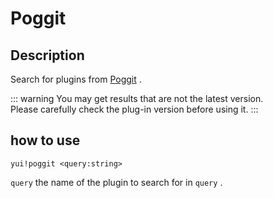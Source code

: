 # Poggit

## Description

Search for plugins from [Poggit](https://poggit.pmmp.io) .

::: warning
You may get results that are not the latest version.  
Please carefully check the plug-in version before using it.
:::

## how to use

`yui!poggit <query:string>`

`query` the name of the plugin to search for in `query` .
